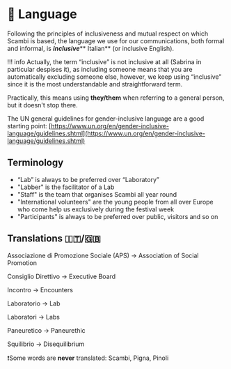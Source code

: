 # 🤌 Language

Following the principles of inclusiveness and mutual respect on which Scambi is based, the language we use for our communications, both formal and informal, is _**inclusive**_** Italian** (or inclusive English).

!!! info
	Actually, the term “inclusive” is not inclusive at all (Sabrina in particular despises it), as including someone means that you are automatically excluding someone else, however, we keep using “inclusive” since it is the most understandable and straightforward term.

Practically, this means using **they/them** when referring to a general person, but it doesn't stop there.

The UN general guidelines for gender-inclusive language are a good starting point: [https://www.un.org/en/gender-inclusive-language/guidelines.shtml](https://www.un.org/en/gender-inclusive-language/guidelines.shtml)

## Terminology

* “Lab” is always to be preferred over “Laboratory”
* "Labber" is the facilitator of a Lab
* "Staff" is the team that organises Scambi all year round
* "International volunteers" are the young people from all over Europe who come help us exclusively during the festival week
* "Participants" is always to be preferred over public, visitors and so on

## Translations 🇮🇹/🇬🇧

Associazione di Promozione Sociale (APS) -> Association of Social Promotion

Consiglio Direttivo -> Executive Board

Incontro -> Encounters

Laboratorio -> Lab

Laboratori -> Labs

Paneuretico -> Paneurethic

Squilibrio -> Disequilibrium



:exclamation:Some words are **never** translated: Scambi, Pigna, Pinoli
